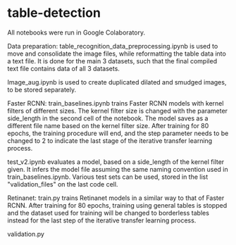 # table-detection

All notebooks were run in Google Colaboratory.

Data preparation:
table_recognition_data_preprocessing.ipynb is used to move and consolidate the image files, while reformatting the table data into a text file. It is done for the main 3 datasets, such that the final compiled text file contains data of all 3 datasets.

Image_aug.ipynb is used to create duplicated dilated and smudged images, to be stored separately.


Faster RCNN:
train_baselines.ipynb trains Faster RCNN models with kernel filters of different sizes. The kernel filter size is changed with the parameter side_length in the second cell of the notebook. The model saves as a different file name based on the kernel filter size. After training for 80 epochs, the training procedure will end, and the step parameter needs to be changed to 2 to indicate the last stage of the iterative transfer learning process.

test_v2.ipynb evaluates a model, based on a side_length of the kernel filter given. It infers the model file assuming the same naming convention used in train_baselines.ipynb. Various test sets can be used, stored in the list "validation_files" on the last code cell.

Retinanet:
train.py trains Retinanet models in a similar way to that of Faster RCNN. After training for 80 epochs, training using general tables is stopped and the dataset used for training will be changed to borderless tables instead for the last step of the iterative transfer learning process. 

validation.py
